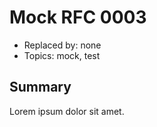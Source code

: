 # Mock RFC 0003

  * Replaced by: none
  * Topics: mock, test


## Summary

Lorem ipsum dolor sit amet.
